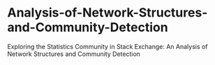 # Analysis-of-Network-Structures-and-Community-Detection
Exploring the Statistics Community in Stack Exchange: An Analysis of Network Structures and Community Detection
